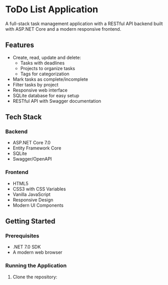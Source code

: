 # ToDo List Application

A full-stack task management application with a RESTful API backend built with ASP.NET Core and a modern responsive frontend.

## Features

- Create, read, update and delete:
  - Tasks with deadlines
  - Projects to organize tasks
  - Tags for categorization
- Mark tasks as complete/incomplete
- Filter tasks by project
- Responsive web interface
- SQLite database for easy setup
- RESTful API with Swagger documentation

## Tech Stack

### Backend
- ASP.NET Core 7.0
- Entity Framework Core
- SQLite
- Swagger/OpenAPI

### Frontend  
- HTML5
- CSS3 with CSS Variables
- Vanilla JavaScript
- Responsive Design
- Modern UI Components

## Getting Started

### Prerequisites
- .NET 7.0 SDK
- A modern web browser

### Running the Application

1. Clone the repository: